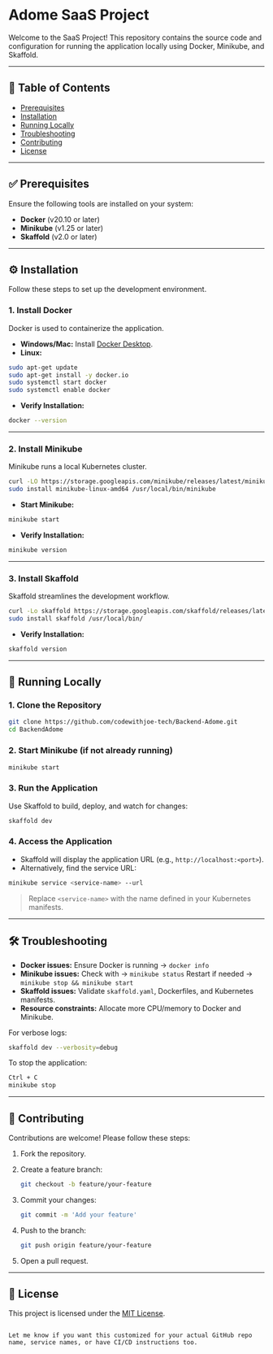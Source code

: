 


# Adome SaaS Project

Welcome to the SaaS Project! This repository contains the source code and configuration for running the application locally using Docker, Minikube, and Skaffold.

---

## 📑 Table of Contents

- [Prerequisites](#prerequisites)
- [Installation](#installation)
- [Running Locally](#running-locally)
- [Troubleshooting](#troubleshooting)
- [Contributing](#contributing)
- [License](#license)

---

## ✅ Prerequisites

Ensure the following tools are installed on your system:

- **Docker** (v20.10 or later)
- **Minikube** (v1.25 or later)
- **Skaffold** (v2.0 or later)

---

## ⚙️ Installation

Follow these steps to set up the development environment.

### 1. Install Docker

Docker is used to containerize the application.

- **Windows/Mac:** Install [Docker Desktop](https://www.docker.com/products/docker-desktop/).
- **Linux:**

```bash
sudo apt-get update
sudo apt-get install -y docker.io
sudo systemctl start docker
sudo systemctl enable docker
````

* **Verify Installation:**

```bash
docker --version
```

---

### 2. Install Minikube

Minikube runs a local Kubernetes cluster.

```bash
curl -LO https://storage.googleapis.com/minikube/releases/latest/minikube-linux-amd64
sudo install minikube-linux-amd64 /usr/local/bin/minikube
```

* **Start Minikube:**

```bash
minikube start
```

* **Verify Installation:**

```bash
minikube version
```

---

### 3. Install Skaffold

Skaffold streamlines the development workflow.

```bash
curl -Lo skaffold https://storage.googleapis.com/skaffold/releases/latest/skaffold-linux-amd64
sudo install skaffold /usr/local/bin/
```

* **Verify Installation:**

```bash
skaffold version
```

---

## 🚀 Running Locally

### 1. Clone the Repository

```bash
git clone https://github.com/codewithjoe-tech/Backend-Adome.git
cd BackendAdome
```

### 2. Start Minikube (if not already running)

```bash
minikube start
```

### 3. Run the Application

Use Skaffold to build, deploy, and watch for changes:

```bash
skaffold dev
```

### 4. Access the Application

* Skaffold will display the application URL (e.g., `http://localhost:<port>`).
* Alternatively, find the service URL:

```bash
minikube service <service-name> --url
```

> Replace `<service-name>` with the name defined in your Kubernetes manifests.

---

## 🛠️ Troubleshooting

* **Docker issues:** Ensure Docker is running → `docker info`
* **Minikube issues:** Check with → `minikube status`
  Restart if needed → `minikube stop && minikube start`
* **Skaffold issues:** Validate `skaffold.yaml`, Dockerfiles, and Kubernetes manifests.
* **Resource constraints:** Allocate more CPU/memory to Docker and Minikube.

For verbose logs:

```bash
skaffold dev --verbosity=debug
```

To stop the application:

```bash
Ctrl + C
minikube stop
```

---

## 🤝 Contributing

Contributions are welcome! Please follow these steps:

1. Fork the repository.

2. Create a feature branch:

   ```bash
   git checkout -b feature/your-feature
   ```

3. Commit your changes:

   ```bash
   git commit -m 'Add your feature'
   ```

4. Push to the branch:

   ```bash
   git push origin feature/your-feature
   ```

5. Open a pull request.

---

## 📄 License

This project is licensed under the [MIT License](LICENSE).

```

Let me know if you want this customized for your actual GitHub repo name, service names, or have CI/CD instructions too.
```
